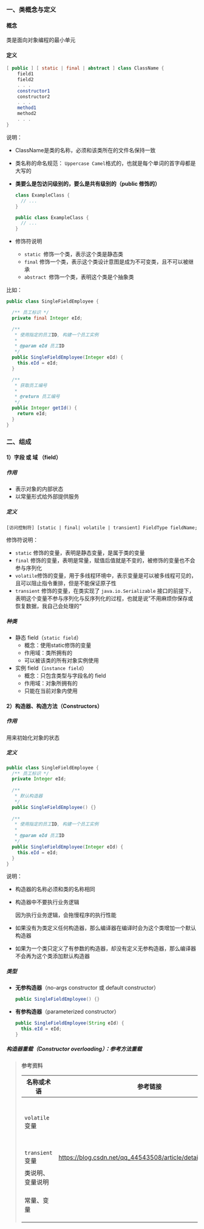 ### 一、类概念与定义

#### 概念

类是面向对象编程的最小单元

#### 定义

```java
[ public ] [ static | final | abstract ] class ClassName {
  	field1
  	field2
  	. . .
  	constructor1
  	constructor2
  	. . .
  	method1
  	method2
  	. . .
}
```

说明：

- ClassName是类的名称，必须和该类所在的文件名保持一致

- 类名称的命名规范： `Uppercase Camel`格式的，也就是每个单词的首字母都是大写的

- **类要么是包访问级别的，要么是共有级别的（public 修饰的）**

  ```java
  class ExampleClass {
    // ...
  }
  ```

  ```java
  public class ExampleClass {
    // ...
  }
  ```

  

- 修饰符说明

  - `static `修饰一个类，表示这个类是静态类
  - `final`  修饰一个类，表示这个类设计意图是成为不可变类，且不可以被继承
  - `abstract `修饰一个类，表明这个类是个抽象类

比如：

```java
public class SingleFieldEmployee {

  /** 员工标识 */
  private final Integer eId;

  /**
   * 使用指定的员工ID, 构建一个员工实例
   *
   * @param eId 员工ID
   */
  public SingleFieldEmployee(Integer eId) {
    this.eId = eId;
  }

  /**
   * 获取员工编号
   *
   * @return 员工编号
   */
  public Integer getId() {
    return eId;
  }
}
```

### 二、组成

#### 1）字段 或 域 （field）

##### 作用

- 表示对象的内部状态
- 以常量形式给外部提供服务

##### 定义

`[访问控制符] [static | final| volatile | transient] FieldType fieldName;`

修饰符说明：

- `static` 修饰的变量，表明是静态变量，是属于类的变量
- `final`  修饰的变量，表明是常量，赋值后值就是不变的，被修饰的变量也不会参与序列化
- `volatile`修饰的变量，用于多线程环境中，表示变量是可以被多线程可见的，且可以阻止指令重排，但是不能保证原子性
- `transient` 修饰的变量，在类实现了 `java.io.Serializable` 接口的前提下，表明这个变量不参与序列化与反序列化的过程，也就是说”不用麻烦你保存或恢复数据，我自己会处理的“

##### 种类

- 静态 field（`static field`）
  - 概念：使用static修饰的变量
  - 作用域：类所拥有的
  - 可以被该类的所有对象实例使用
- 实例 field（`instance field`）
  - 概念：只包含类型与字段名的 field
  - 作用域：对象所拥有的
  - 只能在当前对象内使用

#### 2）构造器、构造方法（Constructors）

##### 作用

用来初始化对象的状态

##### 定义

```java
public class SingleFieldEmployee {
  /** 员工标识 */
  private Integer eId;
  
  /**
   * 默认构造器 
   */
  public SingleFieldEmployee() {}
  
  /**
   * 使用指定的员工ID, 构建一个员工实例
   *
   * @param eId 员工ID
   */
  public SingleFieldEmployee(Integer eId) {
    this.eId = eId;
  }
}
```

说明：

- 构造器的名称必须和类的名称相同

- 构造器中不要执行业务逻辑

  因为执行业务逻辑，会拖慢程序的执行性能

- 如果没有为类定义任何构造器，那么编译器在编译时会为这个类增加一个默认构造器

- 如果为一个类只定义了有参数的构造器，却没有定义无参构造器，那么编译器不会再为这个类添加默认构造器

##### 类型

- **无参构造器**（no-args constructor 或 default constructor）

  ```java
  public SingleFieldEmployee() {}
  ```

- **有参构造器**（parameterized constructor）

  ```java
  public SingleFieldEmployee(String eId) {
    this.eId = eId;
  }
  ```

##### 构造器重载（Constructor overloading）：参考方法重载



> **参考资料**
>
> | 名称或术语       | 参考链接                                                    | 参考书籍                                                     |
> | ---------------- | ----------------------------------------------------------- | :----------------------------------------------------------- |
> | `volatile` 变量  |                                                             | CoreJava_Volume I: Fundamentals,12th.Horstmann<br />Java编程思想.第4版__Bruce Eckel_<br />Java并发编程实战_Briann Goetz_Doug Lea |
> | `transient `变量 | https://blog.csdn.net/qq_44543508/article/details/103232007 | Java编程思想.第4版__Bruce Eckel_                             |
> | 类说明、变量说明 |                                                             | 阿里巴巴Java开发规范                                         |
> | 常量、变量       |                                                             | CoreJava_Volume I: Fundamentals,12th.Horstmann<br />Java编程思想.第4版__Bruce Eckel_<br /> |